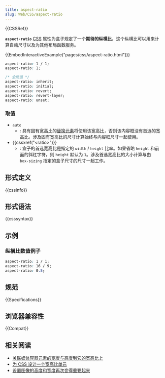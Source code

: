 ```yaml
---
title: aspect-ratio
slug: Web/CSS/aspect-ratio
---
```


{{CSSRef}}

**`aspect-ratio`** [CSS](/zh-CN/docs/Web/CSS) 属性为盒子规定了一个**期待的纵横比**，这个纵横比可以用来计算自动尺寸以及为其他布局函数服务。

{{EmbedInteractiveExample("pages/css/aspect-ratio.html")}}

```css
aspect-ratio: 1 / 1;
aspect-ratio: 1;

/* 全局值 */
aspect-ratio: inherit;
aspect-ratio: initial;
aspect-ratio: revert;
aspect-ratio: revert-layer;
aspect-ratio: unset;
```

### 取值

- `auto`
  - : 具有固有宽高比的[替换元素](/zh-CN/docs/Web/CSS/Replaced_element)将使用该宽高比，否则该内容框没有首选的宽高比。涉及固有宽高比的尺寸计算始终与内容框尺寸一起使用。
- {{cssxref("&lt;ratio&gt;")}}
  - : 盒子的首选宽高比是指定的 `width` / `height` 比率。如果省略 `height` 和前面的斜杠字符，则 `height` 默认为 `1`。涉及首选宽高比的大小计算与由 `box-sizing` 指定的盒子尺寸的尺寸一起工作。

## 形式定义

{{cssinfo}}

## 形式语法

{{csssyntax}}

## 示例

### 纵横比数值例子

```css
aspect-ratio: 1 / 1;
aspect-ratio: 16 / 9;
aspect-ratio: 0.5;
```

## 规范

{{Specifications}}

## 浏览器兼容性

{{Compat}}

## 相关阅读

- [关联媒体容器元素的宽度与高度到它的宽高比上](/zh-CN/docs/Web/Media/images/aspect_ratio_mapping)
- [为 CSS 设计一个宽高比单元](https://www.smashingmagazine.com/2019/03/aspect-ratio-unit-css/)
- [设置图像的高度和宽度再次变得重要起来](https://www.smashingmagazine.com/2020/03/setting-height-width-images-important-again/)
